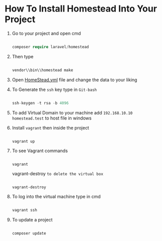 # How To Install Homestead Into Your Project

1. Go to your project and open cmd
    ```php

    composer require laravel/homestead
    
    ```
1. Then type 
    ```cmd

    vendor\\bin\\homestead make 

    ```
3. Open  [HomeStead.yml](../Homestead.yaml) file and change the data to your liking

4. To Generate the `ssh` key type in `Git-bash` 
    ```c
    
    ssh-keygen -t rsa -b 4096
    
    ```

5. To add Virtual Domain to your machine add `192.168.10.10 homestead.test` to host file in windows

6. Install `vagrant` then inside the project 
    ```cmd 
    
    vagrant up
    
    ```
7. To see Vagrant commands 
    ```

    vagrant
    
    ```
    vagrant-destroy  `to delete the virtual box`
    
    ```
    
    vagrant-destroy 
    
    ```
8. To log into the virtual machine type in cmd
    ```cmd 
    
    vagrant ssh
    
    ```

9. To update a project 
    ```cmd
    
    composer update

    ```